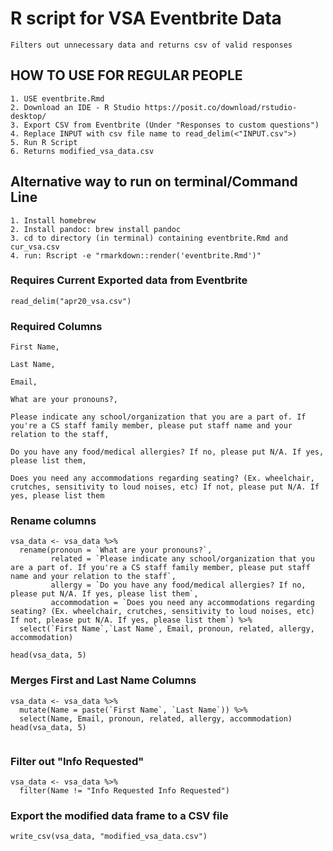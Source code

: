 # R script for VSA Eventbrite Data 
```
Filters out unnecessary data and returns csv of valid responses
```

## HOW TO USE FOR REGULAR PEOPLE
```
1. USE eventbrite.Rmd
2. Download an IDE - R Studio https://posit.co/download/rstudio-desktop/
3. Export CSV from Eventbrite (Under "Responses to custom questions")
4. Replace INPUT with csv file name to read_delim(<"INPUT.csv">)
5. Run R Script
6. Returns modified_vsa_data.csv
```
## Alternative way to run on terminal/Command Line
```
1. Install homebrew
2. Install pandoc: brew install pandoc
3. cd to directory (in terminal) containing eventbrite.Rmd and cur_vsa.csv
4. run: Rscript -e "rmarkdown::render('eventbrite.Rmd')"
```

### Requires Current Exported data from Eventbrite
```{r}
read_delim("apr20_vsa.csv")
```
### Required Columns
```
First Name,

Last Name,

Email,

What are your pronouns?,

Please indicate any school/organization that you are a part of. If you're a CS staff family member, please put staff name and your relation to the staff,

Do you have any food/medical allergies? If no, please put N/A. If yes, please list them,

Does you need any accommodations regarding seating? (Ex. wheelchair, crutches, sensitivity to loud noises, etc) If not, please put N/A. If yes, please list them
```
### Rename columns
```{r}
vsa_data <- vsa_data %>%
  rename(pronoun = `What are your pronouns?`,
         related = `Please indicate any school/organization that you are a part of. If you're a CS staff family member, please put staff name and your relation to the staff`,
         allergy = `Do you have any food/medical allergies? If no, please put N/A. If yes, please list them`,
         accommodation = `Does you need any accommodations regarding seating? (Ex. wheelchair, crutches, sensitivity to loud noises, etc) If not, please put N/A. If yes, please list them`) %>%
  select(`First Name`,`Last Name`, Email, pronoun, related, allergy, accommodation)

head(vsa_data, 5)
```
### Merges First and Last Name Columns
```{r}
vsa_data <- vsa_data %>%
  mutate(Name = paste(`First Name`, `Last Name`)) %>%
  select(Name, Email, pronoun, related, allergy, accommodation)
head(vsa_data, 5)
  
```
### Filter out "Info Requested"
```{r}
vsa_data <- vsa_data %>%
  filter(Name != "Info Requested Info Requested")
```
### Export the modified data frame to a CSV file
```{r}
write_csv(vsa_data, "modified_vsa_data.csv")
```
